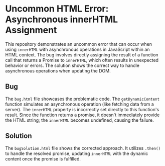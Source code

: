 # Uncommon HTML Error: Asynchronous innerHTML Assignment

This repository demonstrates an uncommon error that can occur when using `innerHTML` with asynchronous operations in JavaScript within an HTML context. The bug involves directly assigning the result of a function call that returns a Promise to `innerHTML`, which often results in unexpected behavior or errors.  The solution shows the correct way to handle asynchronous operations when updating the DOM.

## Bug

The `bug.html` file showcases the problematic code.  The `getDynamicContent` function simulates an asynchronous operation (like fetching data from a server).  The `innerHTML` property is incorrectly set directly to this function's result. Since the function returns a promise, it doesn't immediately provide the HTML string; the `innerHTML` becomes undefined, causing the failure.

## Solution

The `bugSolution.html` file shows the corrected approach.  It utilizes `.then()` to handle the resolved promise, updating `innerHTML` with the dynamic content once the promise is fulfilled.